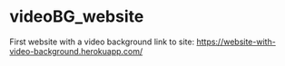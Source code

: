 # videoBG_website
First website with a video background
link to site: https://website-with-video-background.herokuapp.com/
